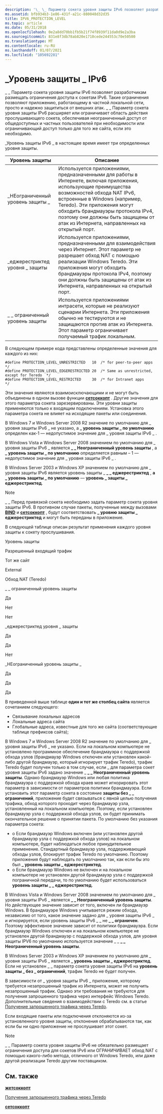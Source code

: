 ```yaml
---
description: '\_ \_ Параметр сокета уровня защиты IPv6 позволяет разработчикам размещать ограничения доступа к сокетам IPv6.'
ms.assetid: bfb934b3-1e86-431f-a21c-880048d32d35
title: IPV6_PROTECTION_LEVEL
ms.topic: article
ms.date: 05/31/2018
ms.openlocfilehash: 0e2a8dd70bb1fb5b21f74f8939f11da0d9e2a3ba
ms.sourcegitcommit: 831e8f3db78ab820e1710cede244553c70e50500
ms.translationtype: MT
ms.contentlocale: ru-RU
ms.lasthandoff: 01/07/2021
ms.locfileid: "105692281"
---
```

# <a name="ipv6_protection_level"></a>\_Уровень защиты \_ IPv6

\_ \_ Параметр сокета уровня защиты IPv6 позволяет разработчикам размещать ограничения доступа к сокетам IPv6. Такие ограничения позволяют приложению, работающему в частной локальной сети, просто и надежно защититься от внешних атак. \_ \_ Параметр сокета уровня защиты IPv6 расширяет или ограничивает область действия прослушивающего сокета, обеспечивая неограниченный доступ от общедоступных и частных пользователей при необходимости или ограничивающий доступ только для того же сайта, если это необходимо.

\_Уровень защиты IPv6 \_ в настоящее время имеет три определенных уровня защиты.



| Уровень защиты                                                                                                                                 | Описание                                                                                                                                                                                                                                                                                                                        |
|--------------------------------------------------------------------------------------------------------------------------------------------------|------------------------------------------------------------------------------------------------------------------------------------------------------------------------------------------------------------------------------------------------------------------------------------------------------------------------------------|
| <span id="PROTECTION_LEVEL_UNRESTRICTED"></span><span id="protection_level_unrestricted"></span>\_НЕограниченный уровень защиты \_<br/>       | Используется приложениями, предназначенными для работы в Интернете, включая приложения, использующие преимущества возможностей обхода NAT IPv6, встроенные в Windows (например, Teredo). Эти приложения могут обходить брандмауэры протокола IPv4, поэтому они должны быть защищены от атак из Интернета, направленных на открытый порт.<br/> |
| <span id="PROTECTION_LEVEL_EDGERESTRICTED"></span><span id="protection_level_edgerestricted"></span>\_еджерестриктед уровня \_ защиты<br/> | Используется приложениями, предназначенными для взаимодействия через Интернет. Этот параметр не разрешает обход NAT с помощью реализации Windows Teredo. Эти приложения могут обходить брандмауэры протокола IPv4, поэтому они должны быть защищены от атак из Интернета, направленных на открытый порт.<br/>                                   |
| <span id="PROTECTION_LEVEL_RESTRICTED"></span><span id="protection_level_restricted"></span>\_ \_ ограниченный уровень защиты<br/>             | Используется приложениями интрасети, которые не реализуют сценарии Интернета. Эти приложения обычно не тестируются и не защищаются против атак из Интернета.<br/> Этот параметр ограничивает получаемый трафик локальным.<br/>                                                                             |



 

В следующем примере кода представлены определенные значения для каждого из них:

``` syntax
#define PROTECTION_LEVEL_UNRESTRICTED   10  /* for peer-to-peer apps */
#define PROTECTION_LEVEL_EDGERESTRICTED 20  /* Same as unrestricted, except for Teredo  */
#define PROTECTION_LEVEL_RESTRICTED     30  /* for Intranet apps     */
```

Эти значения являются взаимоисключающими и не могут быть объединены в одном вызове функции [**сетсоккопт**](/windows/desktop/api/winsock/nf-winsock-setsockopt) . Другие значения для этого параметра сокета зарезервированы. Эти уровни защиты применяются только к входящим подключениям. Установка этого параметра сокета не влияет на исходящие пакеты или соединения.

В Windows 7 и Windows Server 2008 R2 значение по умолчанию для \_ уровня защиты IPv6 \_ не указано, а **\_ уровень защиты \_ по умолчанию** определен как-1 — недопустимое значение для \_ уровня защиты IPv6 \_ .

В Windows Vista и Windows Server 2008 значением по умолчанию для \_ уровня защиты IPv6 \_ является **\_ \_ Неограниченный уровень защиты** , а **\_ уровень защиты \_ по умолчанию** определяется равным – 1 — недопустимое значение для \_ уровня защиты IPv6 \_ .

В Windows Server 2003 и Windows XP значением по умолчанию для \_ уровня защиты IPv6 является уровень защиты \_ **\_ \_ еджерестриктед** , **а \_ уровень защиты \_ по умолчанию** — **уровень \_ защиты \_ еджерестриктед**.

> [!Note]  
> \_ \_ Перед привязкой сокета необходимо задать параметр сокета уровня защиты IPv6. В противном случае пакеты, полученные между вызовами [**BIND**](/windows/desktop/api/winsock/nf-winsock-bind) и [**сетсоккопт**](/windows/desktop/api/winsock/nf-winsock-setsockopt) , будут соответствовать **\_ уровню защиты \_ еджерестриктед** и могут быть переданы в приложение.

 

В следующей таблице описан результат применения каждого уровня защиты к сокету прослушивания.

Уровень защиты

Разрешенный входящий трафик

Тот же сайт

External

Обход NAT (Teredo)

\_ \_ ограниченный уровень защиты

Да

Нет

Нет

\_еджерестриктед уровня \_ защиты

Да

Да

Нет

\_НЕограниченный уровень защиты \_

Да

Да

Да



 

В приведенной выше таблице **один и тот же столбец сайта** является сочетанием следующего:

-   Связывание локальных адресов
-   Локальные адреса сайта
-   Глобальные адреса, известные для того же сайта (соответствующие таблице префиксов сайта);

В Windows 7 и Windows Server 2008 R2 значение по умолчанию для \_ уровня защиты IPv6 \_ не указано. Если на локальном компьютере не установлено программное обеспечение брандмауэра с поддержкой обхода узлов (брандмауэр Windows отключен или установлен какой-либо другой брандмауэр, который игнорирует трафик Teredo), трафик Teredo будет получен только в том случае, если \_ для параметра сокет уровня защиты IPv6 задано значение \_ **\_ \_ Неограниченный уровень защиты**. Однако брандмауэр Windows или любая политика брандмауэра с поддержкой обхода краев может игнорировать этот параметр в зависимости от параметров политики брандмауэра. Если установить этот параметр сокета в состояние **защиты без \_ \_ ограничений**, приложение будет связываться с явной целью получения трафика, обход которого проходит через брандмауэр узла, установленный на локальном компьютере. Поэтому, если установлен брандмауэр узла с поддержкой обхода узлов, он будет принимать окончательное решение о принятии пакета. По умолчанию без указания параметра сокета:

-   o Если брандмауэр Windows включен (или установлен другой брандмауэр узла с поддержкой обхода узлов) на локальном компьютере, будет наблюдаться любое принудительное применение. Стандартный брандмауэр узла, поддерживающий обходы узлов, блокирует трафик Teredo по умолчанию. Поэтому приложения будут наблюдать по умолчанию так, как если бы это был **\_ уровень защиты \_ еджерестриктед**.
-   o Если брандмауэр Windows не включен и на локальном компьютере не установлен другой брандмауэр узла с поддержкой пограничной передачи, то по умолчанию будет использоваться **уровень защиты \_ \_ еджерестриктед**.

В Windows Vista и Windows Server 2008 значением по умолчанию для \_ уровня защиты IPv6 \_ является **\_ \_ Неограниченный уровень защиты**. Но действующее значение зависит от того, включен ли брандмауэр Windows. В брандмауэре Windows учитывается режим обхода, независимо от того, какое значение задано для \_ уровня защиты IPv6 \_ и игнорируется, если уровень защиты IPv6 \_ \_ не **\_ \_ ограничен**. Поэтому эффективное значение зависит от политики брандмауэра. Если брандмауэр Windows отключен и на локальном компьютере не установлен другой брандмауэр с поддержкой обхода узлов, для уровня защиты IPV6 по умолчанию используется значение \_ \_ **\_ \_ Неограниченный уровень защиты**.

В Windows Server 2003 и Windows XP значением по умолчанию для \_ уровня защиты IPv6 \_ является **\_ уровень защиты \_ еджерестриктед**. Если не установлен \_ \_ параметр сокета уровня защиты IPv6 на **уровень защиты \_ без \_ ограничений**, трафик Teredo не будет получен.

В зависимости от \_ уровня защиты IPv6 \_ приложение, которому требуется незапрошенный трафик из Интернета, может не получить незапрошенный трафик. Однако эти требования не требуются для получения запрошенного трафика через интерфейс Windows Teredo. Дополнительные сведения о взаимодействии с Teredo см. в статье [Получение запрошенного трафика через Teredo](../teredo/receiving-solicited-traffic-over-teredo.md).

Если входящие пакеты или подключения отклоняются из-за установленного уровня защиты, отклонения обрабатываются так, как если бы ни одно приложение не прослушивает этот сокет.

> [!Note]
>
> \_ \_ Параметр сокета уровня защиты IPv6 не обязательно размещает ограничения доступа для сокетов IPv6 или ОГРАНИЧИВАЕТ обход NAT с помощью какого-либо метода, отличного от Windows Teredo, или даже другой реализации Teredo другим поставщиком.

 

## <a name="related-topics"></a>См. также

<dl> <dt>

[**жетсоккопт**](/windows/desktop/api/winsock/nf-winsock-getsockopt)
</dt> <dt>

[Получение запрошенного трафика через Teredo](../teredo/receiving-solicited-traffic-over-teredo.md)
</dt> <dt>

[**сетсоккопт**](/windows/desktop/api/winsock/nf-winsock-setsockopt)
</dt> </dl>

 

 
